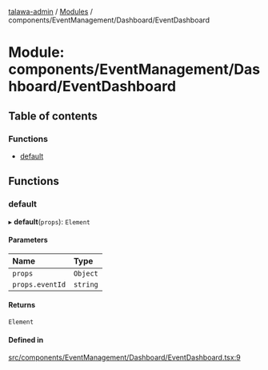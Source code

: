 [talawa-admin](../README.md) / [Modules](../modules.md) / components/EventManagement/Dashboard/EventDashboard

# Module: components/EventManagement/Dashboard/EventDashboard

## Table of contents

### Functions

- [default](components_EventManagement_Dashboard_EventDashboard.md#default)

## Functions

### default

▸ **default**(`props`): `Element`

#### Parameters

| Name | Type |
| :------ | :------ |
| `props` | `Object` |
| `props.eventId` | `string` |

#### Returns

`Element`

#### Defined in

[src/components/EventManagement/Dashboard/EventDashboard.tsx:9](https://github.com/palisadoes/talawa-admin/blob/bf9852d/src/components/EventManagement/Dashboard/EventDashboard.tsx#L9)
